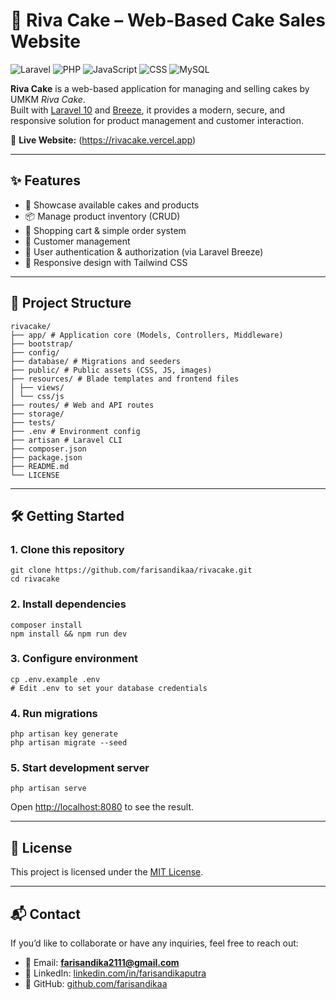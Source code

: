 # 🎂 Riva Cake – Web-Based Cake Sales Website

![Laravel](https://img.shields.io/badge/Laravel-10-FF2D20?style=flat&logo=laravel)
![PHP](https://img.shields.io/badge/PHP-8.2-777BB4?style=flat&logo=php)
![JavaScript](https://img.shields.io/badge/JavaScript-ES6-F7DF1E?style=flat&logo=javascript)
![CSS](https://img.shields.io/badge/CSS-3-1572B6?style=flat&logo=css3)
![MySQL](https://img.shields.io/badge/MySQL-8.0-4479A1?style=flat&logo=mysql)

**Riva Cake** is a web-based application for managing and selling cakes by UMKM *Riva Cake*.  
Built with [Laravel 10](https://laravel.com/) and [Breeze](https://laravel.com/docs/10.x/starter-kits#breeze), it provides a modern, secure, and responsive solution for product management and customer interaction.

🔗 **Live Website:** (https://rivacake.vercel.app)

---

## ✨ Features
- 🎂 Showcase available cakes and products
- 📦 Manage product inventory (CRUD)
- 🛒 Shopping cart & simple order system
- 👥 Customer management
- 🔐 User authentication & authorization (via Laravel Breeze)
- 📱 Responsive design with Tailwind CSS

---



## 📂 Project Structure
```
rivacake/
├── app/ # Application core (Models, Controllers, Middleware)
├── bootstrap/
├── config/
├── database/ # Migrations and seeders
├── public/ # Public assets (CSS, JS, images)
├── resources/ # Blade templates and frontend files
│ ├── views/
│ └── css/js
├── routes/ # Web and API routes
├── storage/
├── tests/
├── .env # Environment config
├── artisan # Laravel CLI
├── composer.json
├── package.json
├── README.md
└── LICENSE
```

---

## 🛠️ Getting Started

### 1. Clone this repository
```
git clone https://github.com/farisandikaa/rivacake.git
cd rivacake
```

### 2. Install dependencies
```
composer install
npm install && npm run dev
```

### 3. Configure environment
```
cp .env.example .env
# Edit .env to set your database credentials
```

### 4. Run migrations 
```
php artisan key generate
php artisan migrate --seed
```

### 5. Start development server
```
php artisan serve
```

Open [http://localhost:8080](http://localhost:8080) to see the result.

---

## 📜 License
This project is licensed under the [MIT License](LICENSE).

---

## 📬 Contact
If you’d like to collaborate or have any inquiries, feel free to reach out:

- 📧 Email: **farisandika2111@gmail.com**
- 💼 LinkedIn: [linkedin.com/in/farisandikaputra](https://linkedin.com/in/farisandikaputra)
- 🐙 GitHub: [github.com/farisandikaa](https://github.com/farisandikaa)

